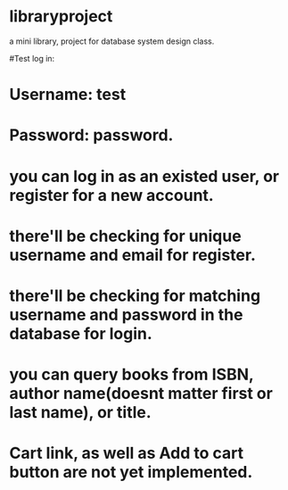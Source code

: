 # libraryproject
a mini library, project for database system design class.

#Test log in:

# Username: test
# Password: password.

# you can log in as an existed user, or register for a new account.
# there'll be checking for unique username and email for register.
# there'll be checking for matching username and password in the database for login.
# you can query books from ISBN, author name(doesnt matter first or last name), or title.

# Cart link, as well as Add to cart button are not yet implemented.

